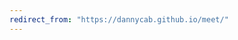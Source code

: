 ```yaml
---
redirect_from: "https://dannycab.github.io/meet/"
---
```


<script>
  window.location.href = "https://zoom.us/j/8853597062";
</script>
